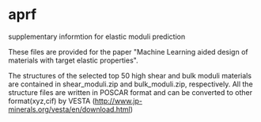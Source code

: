 # aprf
supplementary informtion for elastic moduli prediction

These files are provided for the paper "Machine Learning aided design of materials with target elastic properties".

The structures of the selected top 50 high shear and bulk moduli materials are contained in shear_moduli.zip and bulk_moduli.zip, respectively. All the structure files are written in POSCAR format and can be converted to other format(xyz,cif) by VESTA (http://www.jp-minerals.org/vesta/en/download.html)
